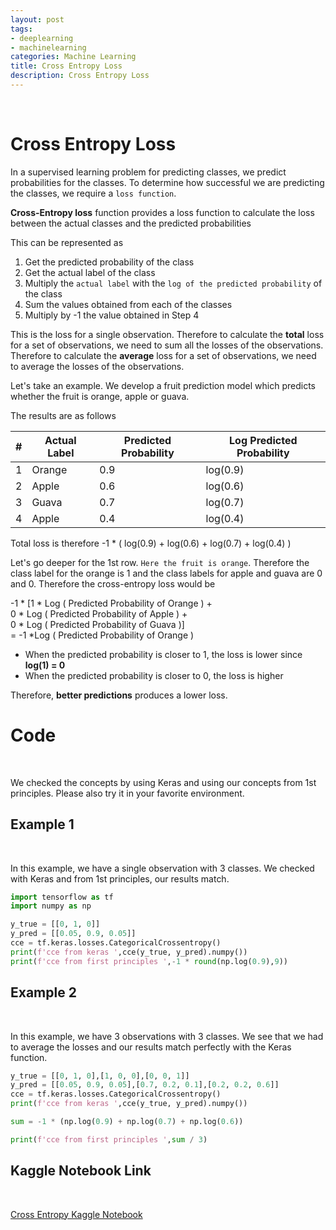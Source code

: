 ```yaml
---
layout: post
tags:
- deeplearning
- machinelearning
categories: Machine Learning
title: Cross Entropy Loss
description: Cross Entropy Loss
---
```

<br/>

# Cross Entropy Loss

In a supervised learning problem for predicting classes, we predict probabilities for the classes. To determine how successful we are predicting the classes, we require a `loss function`.    

**Cross-Entropy loss** function provides a loss function to calculate the loss between the actual classes and the predicted probabilities     

This can be represented as 

1. Get the predicted probability of the class
2. Get the actual label of the class
3. Multiply the `actual label` with the `log of the predicted probability` of the class
4. Sum the values obtained from each of the classes  
5. Multiply by -1 the value obtained in Step 4

This is the loss for a single observation. Therefore to calculate the **total** loss for a set of observations, we need to sum all the losses of the observations. Therefore to calculate the **average** loss for a set of observations, we need to average the losses of the observations.

Let's take an example. We develop a fruit prediction model which predicts whether the fruit is orange, apple or guava.   

The results are as follows

| #  | Actual Label  | Predicted Probability | Log Predicted Probability |     
| ------------- | ------------- | ------------- | ------------- |    
| 1| Orange  | 0.9  | log(0.9)  |    
| 2| Apple | 0.6  | log(0.6)   |    
| 3| Guava  | 0.7  | log(0.7)   |    
| 4| Apple | 0.4  | log(0.4)   |      

    
    
Total loss is therefore -1 * ( log(0.9) + log(0.6) + log(0.7) + log(0.4) )   


Let's go deeper for the 1st row. `Here the fruit is orange`. Therefore the class label for the orange is 1 and the class labels for apple and guava are 0 and 0. Therefore the cross-entropy loss would be        

-1 * [1 * Log ( Predicted Probability of Orange ) +   
0 *  Log ( Predicted Probability of Apple ) +  
0 *  Log ( Predicted Probability of Guava )]    
= -1 *Log ( Predicted Probability of Orange )

* When the predicted probability is closer to 1, the loss is lower since **log(1) = 0**   
* When the predicted probability is closer to 0, the loss is higher   

Therefore, **better predictions** produces a lower loss.     

# Code   

<br/>

We checked the concepts by using Keras and using our concepts from 1st principles. Please also try it in your favorite environment.

## Example 1      
       
<br/>   

In this example, we have a single observation with 3 classes. We checked with Keras and from 1st principles, our results match.

```python
import tensorflow as tf
import numpy as np
```

```python
y_true = [[0, 1, 0]]
y_pred = [[0.05, 0.9, 0.05]]
cce = tf.keras.losses.CategoricalCrossentropy()
print(f'cce from keras ',cce(y_true, y_pred).numpy())
print(f'cce from first principles ',-1 * round(np.log(0.9),9))
```

## Example 2
<br/>   

In this example, we have  3 observations with 3 classes. We see that we had to average the losses and our results match perfectly with the Keras function.

```python
y_true = [[0, 1, 0],[1, 0, 0],[0, 0, 1]]
y_pred = [[0.05, 0.9, 0.05],[0.7, 0.2, 0.1],[0.2, 0.2, 0.6]]
cce = tf.keras.losses.CategoricalCrossentropy()
print(f'cce from keras ',cce(y_true, y_pred).numpy())

sum = -1 * (np.log(0.9) + np.log(0.7) + np.log(0.6))

print(f'cce from first principles ',sum / 3)
```
## Kaggle Notebook  Link 

<br/>   

[Cross Entropy Kaggle Notebook](https://www.kaggle.com/ambarish/crossentropy)

